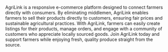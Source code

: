 AgriLink is a responsive e-commerce platform designed to connect farmers directly with consumers. By eliminating middlemen, AgriLink enables farmers to sell their products directly to customers, ensuring fair prices and sustainable agricultural practices. With AgriLink, farmers can easily create listings for their products, manage orders, and engage with a community of customers who appreciate locally sourced goods. Join AgriLink today and support farmers while enjoying fresh, quality produce straight from the source.
